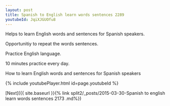 ```yaml
---
layout: post
title: Spanish to English learn words sentences 2289 
youtubeId: JqiXJGUOfu8
---
```

 
 
Helps to learn English words and sentences for Spanish speakers.

Opportunitiy to repeat the words sentences. 

Practice English language. 
 
10 minutes practice every day. 
 
How to learn English words and sentences for Spanish speakers 
 
{% include youtubePlayer.html id=page.youtubeId %}
 
 
[Next]({{ site.baseurl }}{% link  split2/_posts/2015-03-30-Spanish to english learn words sentences 2173 .md%})
 
